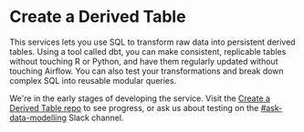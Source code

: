 # Create a Derived Table

This services lets you use SQL to transform raw data into persistent derived tables. Using a tool called dbt, you can make consistent, replicable tables without touching R or Python, and have them regularly updated without touching Airflow. You can also test your transformations and break down complex SQL into reusable modular queries.

We're in the early stages of developing the service. Visit the [Create a Derived Table repo](https://github.com/moj-analytical-services/create-a-derived-table) to see progress, or ask us about testing on the [#ask-data-modelling](https://asdslack.slack.com/archives/C03J21VFHQ9) Slack channel.
